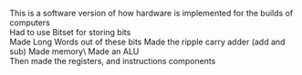 This is a software version of how hardware is implemented for the builds of computers\
Had to use Bitset for storing bits\
Made Long Words out of these bits
Made the ripple carry adder (add and sub)
Made memory\ 
Made an ALU\
Then made the registers, and instructions components
